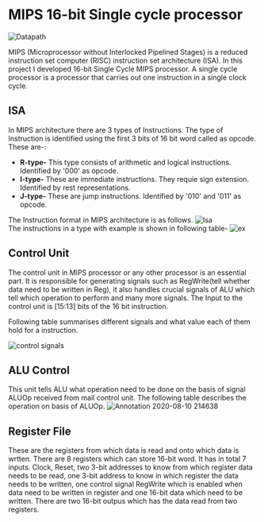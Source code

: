 # MIPS 16-bit Single cycle processor
![Datapath](https://user-images.githubusercontent.com/46645257/89717885-490d6780-d9d8-11ea-9fd3-756eed49fc36.png)

MIPS (Microprocessor without Interlocked Pipelined Stages) is a reduced instruction set computer (RISC) instruction set architecture (ISA). In this project I developed 16-bit Single Cycle MIPS processor. A single cycle processor is a processor that carries out one instruction in a single clock cycle.

## ISA
In MIPS architecture there are 3 types of Instructions. The type of Instruction is identified using the first 3 bits of 16 bit word called as opcode. These are-:
* **R-type-** This type consists of arithmetic and logical instructions. Identified by '000' as opcode.
* **I-type-** These are immediate instructions. They requie sign extension. Identified by rest representations.
* **J-type-** These are jump instructions. Identified by '010' and '011' as opcode.

The Instruction format in MIPS architecture is as follows.
![Isa](https://user-images.githubusercontent.com/46645257/89718432-28dfa780-d9dc-11ea-8305-69c7240d7915.png)                             
The instructions in a type with example is shown in following table-
![ex](https://user-images.githubusercontent.com/46645257/89728724-0b96f180-da4d-11ea-86c3-14e4c0738469.png)

## Control Unit
The control unit in MIPS processor or any other processor is an essential part. It is responsible for generating signals such as RegWrite(tell whether data need to be written in Reg), it also handles crucial signals of ALU which tell which operation to perform and many more signals.
The Input to the control unit is [15:13] bits of the 16 bit instruction.

Following table summarises different signals and what value each of them hold for a instruction.

![control signals](https://user-images.githubusercontent.com/46645257/89728830-c7f0b780-da4d-11ea-881f-fb1ecb3371f4.png)

## ALU Control
This unit tells ALU what operation need to be done on the basis of signal ALUOp received from mail control unit. The following table describes the operation on basis of ALUOp.
![Annotation 2020-08-10 214638](https://user-images.githubusercontent.com/46645257/89805276-091ebf80-db53-11ea-9e39-fddc0d9292b8.png)

## Register File
These are the registers from which data is read and onto which data is wrtten. There are 8 registers which can store 16-bit word. It has in total 7 inputs. Clock, Reset, two 3-bit addresses to know from which register data needs to be read, one 3-bit address to know in which register the data needs to be written, one control signal RegWrite which is enabled when data need to be written in register and one 16-bit data which need to be written. There are two 16-bit outpus which has the data read from two registers.
